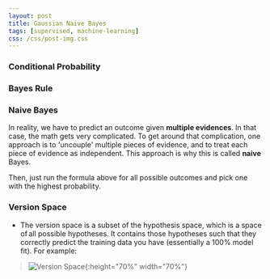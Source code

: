 ```yaml
---
layout: post
title: Gaussian Naive Bayes
tags: [supervised, machine-learning]
css: /css/post-img.css
---
```



### Conditional Probability
 
### Bayes Rule
### Naive Bayes 
In reality, we have to predict an outcome given **multiple evidences**. In that case, the math gets very complicated. To get around that complication, one approach is to 'uncouple' multiple pieces of evidence, and to treat each piece of evidence as independent. This approach is why this is called **naive** Bayes.

Then, just run the formula above for all possible outcomes and pick one with the highest probability.



### Version Space

* The version space is a subset of the hypothesis space, which is a space of all possible hypotheses. It contains those hypotheses such that they correctly predict the training data you have (essentially a 100% model fit). For example:
> ![Version Space](https://github.com/antnh6/udacity-machine-learning/blob/master/supervised/gaussian-naive-bayes/version-space.png?raw=true){:height="70%" width="70%"}

